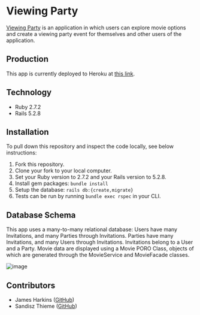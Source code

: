 # Viewing Party

[Viewing Party](https://viewing-party-jhst.herokuapp.com/) is an application in which users can explore movie options and create a viewing party event for themselves and other users of the application.

## Production

This app is currently deployed to Heroku at [this link](https://viewing-party-jhst.herokuapp.com/).

## Technology

- Ruby 2.7.2
- Rails 5.2.8

## Installation

To pull down this repository and inspect the code locally, see below instructions: 

1. Fork this repository. 
2. Clone your fork to your local computer. 
3. Set your Ruby version to 2.7.2 and your Rails version to 5.2.8.
4. Install gem packages: `bundle install`
5. Setup the database: `rails db:{create,migrate}`
6. Tests can be run by running `bundle exec rspec` in your CLI. 

## Database Schema

This app uses a many-to-many relational database: Users have many Invitations, and many Parties through Invitations. Parties have many Invitations, and many Users through Invitations. Invitations belong to a User and a Party. Movie data are displayed using a Movie PORO Class, objects of which are generated through the MovieService and MovieFacade classes. 

![image](https://user-images.githubusercontent.com/93609855/168385176-bb2a65fc-19d9-41b7-8ac7-1aae385d09cb.png)

## Contributors 

- James Harkins ([GitHub](https://github.com/James-Harkins))
- Sandisz Thieme ([GitHub](https://github.com/sandisz-d734m37))
